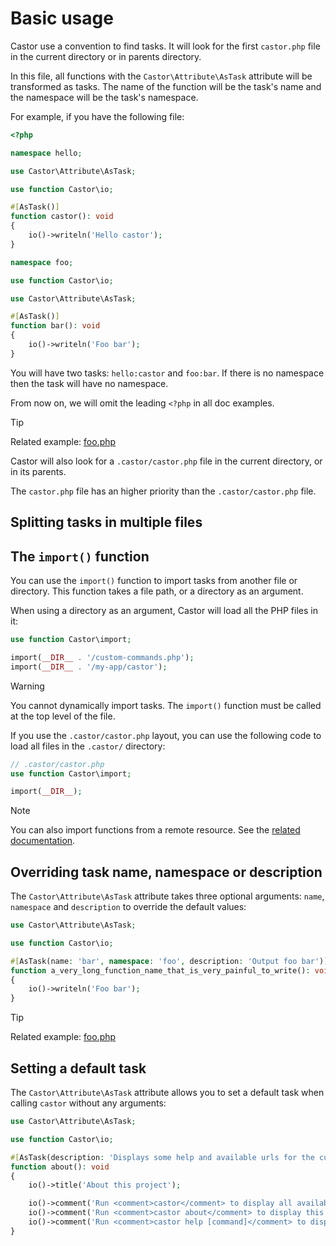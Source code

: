# Basic usage

Castor use a convention to find tasks. It will look for the
first `castor.php` file in the current directory or in parents directory.

In this file, all functions with the `Castor\Attribute\AsTask` attribute will be
transformed as tasks. The name of the function will be the task's name
and the namespace will be the task's namespace.

For example, if you have the following file:

```php
<?php

namespace hello;

use Castor\Attribute\AsTask;

use function Castor\io;

#[AsTask()]
function castor(): void
{
    io()->writeln('Hello castor');
}

namespace foo;

use function Castor\io;

use Castor\Attribute\AsTask;

#[AsTask()]
function bar(): void
{
    io()->writeln('Foo bar');
}
```

You will have two tasks: `hello:castor` and `foo:bar`. If there is no
namespace then the task will have no namespace.

From now on, we will omit the leading `<?php` in all doc examples.

> [!TIP]
> Related example: [foo.php](https://github.com/jolicode/castor/blob/main/examples/foo.php)

Castor will also look for a `.castor/castor.php` file in the current directory,
or in its parents.

The `castor.php` file has an higher priority than the `.castor/castor.php` file.

## Splitting tasks in multiple files

## The `import()` function

You can use the `import()` function to import tasks from another file or
directory. This function takes a file path, or a directory as an argument.

When using a directory as an argument, Castor will load all the PHP files in it:

```php
use function Castor\import;

import(__DIR__ . '/custom-commands.php');
import(__DIR__ . '/my-app/castor');
```

> [!WARNING]
> You cannot dynamically import tasks. The `import()` function must be called
> at the top level of the file.

If you use the `.castor/castor.php` layout, you can use the following code to
load all files in the `.castor/` directory:

```php
// .castor/castor.php
use function Castor\import;

import(__DIR__);
```

> [!NOTE]
> You can also import functions from a remote resource. See the
> [related documentation](../going-further/extending-castor/remote-imports.md).

## Overriding task name, namespace or description

The `Castor\Attribute\AsTask` attribute takes three optional
arguments: `name`, `namespace` and `description` to override the default values:

```php
use Castor\Attribute\AsTask;

use function Castor\io;

#[AsTask(name: 'bar', namespace: 'foo', description: 'Output foo bar')]
function a_very_long_function_name_that_is_very_painful_to_write(): void
{
    io()->writeln('Foo bar');
}
```

> [!TIP]
> Related example: [foo.php](https://github.com/jolicode/castor/blob/main/examples/foo.php)

## Setting a default task

The `Castor\Attribute\AsTask` attribute allows you to set a default task when
calling `castor` without any arguments:

```php
use Castor\Attribute\AsTask;

use function Castor\io;

#[AsTask(description: 'Displays some help and available urls for the current project', default: true)]
function about(): void
{
    io()->title('About this project');

    io()->comment('Run <comment>castor</comment> to display all available commands.');
    io()->comment('Run <comment>castor about</comment> to display this project help.');
    io()->comment('Run <comment>castor help [command]</comment> to display Castor help.');
}
```
